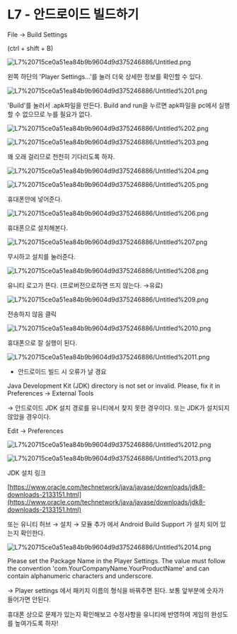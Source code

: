 # L7 - 안드로이드 빌드하기

File → Build Settings

(ctrl + shift + B)

![L7%20715ce0a51ea84b9b9604d9d375246886/Untitled.png](L7%20715ce0a51ea84b9b9604d9d375246886/Untitled.png)

왼쪽 하단의 'Player Settings...'를 눌러 더욱 상세한 정보를 확인할 수 있다.

![L7%20715ce0a51ea84b9b9604d9d375246886/Untitled%201.png](L7%20715ce0a51ea84b9b9604d9d375246886/Untitled%201.png)

'Build'를 눌러서 .apk파일을 만든다. Build and run을 누르면 apk파일을 pc에서 실행할 수 없으므로 누를 필요가 없다.

![L7%20715ce0a51ea84b9b9604d9d375246886/Untitled%202.png](L7%20715ce0a51ea84b9b9604d9d375246886/Untitled%202.png)

![L7%20715ce0a51ea84b9b9604d9d375246886/Untitled%203.png](L7%20715ce0a51ea84b9b9604d9d375246886/Untitled%203.png)

꽤 오래 걸리므로 천천히 기다리도록 하자.

![L7%20715ce0a51ea84b9b9604d9d375246886/Untitled%204.png](L7%20715ce0a51ea84b9b9604d9d375246886/Untitled%204.png)

![L7%20715ce0a51ea84b9b9604d9d375246886/Untitled%205.png](L7%20715ce0a51ea84b9b9604d9d375246886/Untitled%205.png)

휴대폰안에 넣어준다.

![L7%20715ce0a51ea84b9b9604d9d375246886/Untitled%206.png](L7%20715ce0a51ea84b9b9604d9d375246886/Untitled%206.png)

휴대폰으로 설치해본다.

![L7%20715ce0a51ea84b9b9604d9d375246886/Untitled%207.png](L7%20715ce0a51ea84b9b9604d9d375246886/Untitled%207.png)

무시하고 설치를 눌러준다.

![L7%20715ce0a51ea84b9b9604d9d375246886/Untitled%208.png](L7%20715ce0a51ea84b9b9604d9d375246886/Untitled%208.png)

유니티 로고가 뜬다. (프로버전으로하면 뜨지 않는다. →유료)

![L7%20715ce0a51ea84b9b9604d9d375246886/Untitled%209.png](L7%20715ce0a51ea84b9b9604d9d375246886/Untitled%209.png)

전송하지 않음 클릭

![L7%20715ce0a51ea84b9b9604d9d375246886/Untitled%2010.png](L7%20715ce0a51ea84b9b9604d9d375246886/Untitled%2010.png)

휴대폰으로 잘 실행이 된다.

![L7%20715ce0a51ea84b9b9604d9d375246886/Untitled%2011.png](L7%20715ce0a51ea84b9b9604d9d375246886/Untitled%2011.png)

- 안드로이드 빌드 시 오류가 날 경요

Java Development Kit (JDK) directory is not set or invalid. Please, fix it in Preferences → External Tools

→ 안드로이드 JDK 설치 경로를 유니티에서 찾지 못한 경우이다. 또는 JDK가 설치되지 않았을 경우이다.

Edit → Preferences

![L7%20715ce0a51ea84b9b9604d9d375246886/Untitled%2012.png](L7%20715ce0a51ea84b9b9604d9d375246886/Untitled%2012.png)

![L7%20715ce0a51ea84b9b9604d9d375246886/Untitled%2013.png](L7%20715ce0a51ea84b9b9604d9d375246886/Untitled%2013.png)

JDK 설치 링크

[https://www.oracle.com/technetwork/java/javase/downloads/jdk8-downloads-2133151.html](https://www.oracle.com/technetwork/java/javase/downloads/jdk8-downloads-2133151.html)

또는 유니티 허브 → 설치 → 모듈 추가 에서 Android Build Support 가 설치 되어 있는지 확인한다.

![L7%20715ce0a51ea84b9b9604d9d375246886/Untitled%2014.png](L7%20715ce0a51ea84b9b9604d9d375246886/Untitled%2014.png)

Please set the Package Name in the Player Settings. The value must follow the convention 'com.YourCompanyName.YourProductName' and can contain alphanumeric characters and underscore.

→ Player settings 에서 패키지 이름의 형식을 바꿔주면 된다. 보통 앞부분에 숫자가 들어가면 안된다.

휴대폰 상으로 문제가 있는지 확인해보고 수정사항을 유니티에 반영하여 게임의 완성도를 높여가도록 하자!